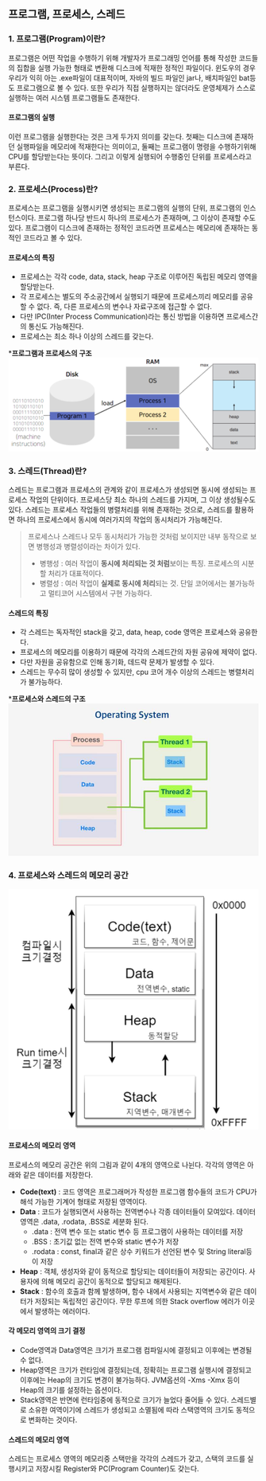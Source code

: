 ## 프로그램, 프로세스, 스레드

### 1. 프로그램(Program)이란?
프로그램은 어떤 작업을 수행하기 위해 개발자가 프로그래밍 언어를 통해 작성한 코드들의 집합을 실행 가능한 형태로 변환해 디스크에 적재한 정적인 파일이다.
윈도우의 경우 우리가 익히 아는 .exe파일이 대표적이며, 자바의 빌드 파일인 jar나, 배치파일인 bat등도 프로그램으로 볼 수 있다. 또한 우리가 직접 실행하지는 않더라도 운영체제가 스스로 실행하는 여러 시스템 프로그램들도 존재한다.
#### 프로그램의 실행
이런 프로그램을 실행한다는 것은 크게 두가지 의미를 갖는다. 첫째는 디스크에 존재하던 실행파일을 메모리에 적재한다는 의미이고, 둘째는 프로그램이 명령을 수행하기위해 CPU를 할당받는다는 뜻이다. 그리고 이렇게 실행되어 수행중인 단위를 프로세스라고 부른다.

### 2. 프로세스(Process)란?
프로세스는 프로그램을 실행시키면 생성되는 프로그램의 실행의 단위, 프로그램의 인스턴스이다.
프로그램 하나당 반드시 하나의 프로세스가 존재하며, 그 이상이 존재할 수도 있다. 프로그램이 디스크에 존재하는 정적인 코드라면 프로세스는 메모리에 존재하는 동적인 코드라고 볼 수 있다. 

#### 프로세스의 특징
- 프로세스는 각각 code, data, stack, heap 구조로 이루어진 독립된 메모리 영역을 할당받는다.
- 각 프로세스는 별도의 주소공간에서 실행되기 때문에 프로세스끼리 메모리를 공유할 수 없다. 즉, 다른 프로세스의 변수나 자료구조에 접근할 수 없다.
- 다만 IPC(Inter Process Communication)라는 통신 방법을 이용하면 프로세스간의 통신도 가능해진다.
- 프로세스는 최소 하나 이상의 스레드를 갖는다.

***프로그램과 프로세스의 구조**  
![img.png](../assets/Program&Process.png)


### 3. 스레드(Thread)란?
스레드는 프로그램과 프로세스의 관계와 같이 프로세스가 생성되면 동시에 생성되는 프로세스 작업의 단위이다.
프로세스당 최소 하나의 스레드를 가지며, 그 이상 생성될수도 있다.
스레드는 프로세스 작업들의 병렬처리를 위해 존재하는 것으로, 스레드를 활용하면 하나의 프로세스에서 동시에 여러가지의 작업의 동시처리가 가능해진다.
> 프로세스나 스레드나 모두 동시처리가 가능한 것처럼 보이지만 내부 동작으로 보면 병행성과 병렬성이라는 차이가 있다.
> - 병행성 : 여러 작업이 **동시에 처리되는 것 처럼**보이는 특징. 프로세스의 시분할 처리가 대표적이다.
> - 병렬성 : 여러 작업이 **실제로 동시에 처리**되는 것. 단일 코어에서는 불가능하고 멀티코어 시스템에서 구현 가능하다.

#### 스레드의 특징
- 각 스레드는 독자적인 stack을 갖고, data, heap, code 영역은 프로세스와 공유한다.
- 프로세스의 메모리를 이용하기 때문에 각각의 스레드간의 자원 공유에 제약이 없다.
- 다만 자원을 공유함으로 인해 동기화, 데드락 문제가 발생할 수 있다.
- 스레드는 무수히 많이 생성할 수 있지만, cpu 코어 개수 이상의 스레드는 병렬처리가 불가능하다.

***프로세스와 스레드의 구조**
![img_1.png](../assets/Process&Thread.png)


### 4. 프로세스와 스레드의 메모리 공간
![img_2.png](../assets/process_memory.png)
#### 프로세스의 메모리 영역
프로세스의 메모리 공간은 위의 그림과 같이 4개의 영역으로 나뉜다. 각각의 영역은 아래와 같은 데이터를 저장한다.
- **Code(text)** : 코드 영역은 프로그래머가 작성한 프로그램 함수들의 코드가 CPU가 해석 가능한 기계어 형태로 저장된 영역이다.
- **Data** : 코드가 실행되면서 사용하는 전역변수나 각종 데이터들이 모여있다. 데이터 영역은 .data, .rodata, .BSS로 세분화 된다.
  - .data : 전역 변수 또는 static 변수 등 프로그램이 사용하는 데이터를 저장
  - .BSS : 초기값 없는 전역 변수와 static 변수가 저장
  - .rodata : const, final과 같은 상수 키워드가 선언된 변수 및 String literal등이 저장
- **Heap** : 객체, 생성자와 같이 동적으로 할당되는 데이터들이 저장되는 공간이다. 사용자에 의해 메모리 공간이 동적으로 할당되고 해제된다.
- **Stack** : 함수의 호출과 함께 발생하며, 함수 내에서 사용되는 지역변수와 같은 데이터가 저장되는 독립적인 공간이다. 무한 루프에 의한 Stack overflow 에러가 이곳에서 발생하는 에러이다.

#### 각 메모리 영역의 크기 결정
- Code영역과 Data영역은 크기가 프로그램 컴파일시에 결정되고 이후에는 변경될 수 없다.  
- Heap영역은 크기가 런타임에 결정되는데, 정확히는 프로그램 실행시에 결정되고 이후에는 Heap의 크기도 변경이 불가능하다. JVM옵션의 -Xms -Xmx 등이 Heap의 크기를 설정하는 옵션이다.  
- Stack영역은 반면에 런타임중에 동적으로 크기가 늘었다 줄어들 수 있다. 스레드별로 소유한 여역이기에 스레드가 생성되고 소멸됨에 따라 스택영역의 크기도 동적으로 변화하는 것이다.

#### 스레드의 메모리 영역
스레드는 프로세스 영역의 메모리중 스택만을 각각의 스레드가 갖고, 스택의 코드를 실행시키고 저장시킬 Register와 PC(Program Counter)도 갖는다. 


